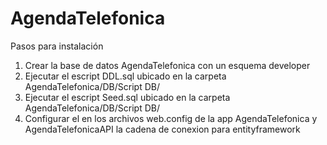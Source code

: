 # AgendaTelefonica

Pasos para instalación 

1. Crear la base de datos AgendaTelefonica con un esquema developer
2. Ejecutar el escript DDL.sql ubicado en la carpeta AgendaTelefonica/DB/Script DB/
3. Ejecutar el escript Seed.sql ubicado en la carpeta AgendaTelefonica/DB/Script DB/
4. Configurar el en los archivos web.config de la app AgendaTelefonica y AgendaTelefonicaAPI la cadena de conexion para entityframework 
